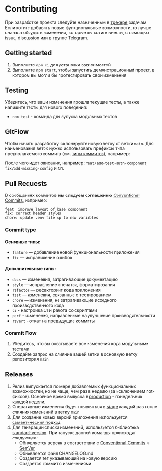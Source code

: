# Contributing

При разработке проекта следуйте назначенным в [трекере](https://github.com/orgs/routelink/projects/1) задачам. Если хотите добавить новые функциональные возможности, то лучше сначала обсудить изменения, которые вы хотите внести, с помощью issue, discussion или в группе Telegram.

## Getting started

1. Выполните `npm ci` для установки зависимостей
2. Выполните `npm start`, чтобы запустить демонстрационный проект, в котором вы могли бы протестировать свои изменения 

## Testing

Убедитесь, что ваши изменения прошли текущие тесты, а также напишите тесты для нового поведения:

- `npm test` - команда для зупуска модульных тестов

## GitFlow

Чтобы начать разработку, склонируйте новую ветку от ветки `main`.
Для наименования веток нужно использовать префиксы типа предполагаемого коммита (см. [типы коммитов](#сommit-type)), например:

После чего идет описание, например: `feat/add-test-auth-component`, `fix/add-missing-config` и т.п.

## Pull Requests

В сообщениях коммитов **мы следуем соглашению** [Conventional Commits](https://www.conventionalcommits.org/ru/v1.0.0/), например:
```
feat: improve layout of base component
fix: correct header styles
chore: update .env file up to new variables
```

### <a id="сommit-type"></a>Commit type

#### Основные типы:
- `feature` — добавление новой функциональности приложения
- `fix` —  исправиление ошибок

#### Дополнительные типы:
- `docs` — изменения, затрагивающие документацию
- `style` — исправление опечаток, форматирования
- `refactor` — рефакторинг кода приложения
- `test` — изменения, связанные с тестированием
- `chore` — изменения, не затрагивающие исходного производственного кода
- `ci` - настройка CI и работа со скриптами
- `perf` - изменения, направленные на улучшение производительности
- `revert` - откат на предыдущие коммиты

### Commit Flow
1. Убедитесь, что вы охватываете все изменения кода модульными тестами
2. Создайте запрос на слияние вашей ветки в основную ветку репозитория `main`

## Releases

1. Релиз выпускается по мере добавляемых функциональных возможностей, но не чаще, чем раз в неделю (за исключением hot-фиксов). Основное время выпуска в [production](https://routelink.ru) - понедельник каждой недели.
2. Оперативные изменения будут появляться в [stage](https://stage.routelink.ru) каждый раз после слияния изменений в ветку `main`
3. Для создание новых версий приложения используется [семантический подход](https://semver.org/lang/ru/)
4. Для генерации списка изменений, используется библиотека [standard-version](https://www.npmjs.com/package/standard-version). При запуске данной команды происходит следующее:
    - Обновляется версия в соответствии с [Conventional Commits](https://www.conventionalcommits.org/ru/v1.0.0/) и [SemVer](https://semver.org/lang/ru/)
    - Обновляется файл CHANGELOG.md
    - Создается тег указывающий на новую версию
    - Создается коммит с изменениями
